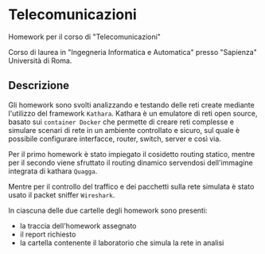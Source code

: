# Telecomunicazioni
Homework per il corso di "Telecomunicazioni"

Corso di laurea in "Ingegneria Informatica e Automatica" presso "Sapienza" Università di Roma.

## Descrizione
Gli homework sono svolti analizzando e testando delle reti create mediante l'utilizzo del framework `Kathara`.
Kathara è un emulatore di reti open source, basato sui `container Docker` che permette di creare reti complesse e simulare scenari di rete in un ambiente controllato e sicuro, sul quale è possibile configurare interfacce, router, switch, server e così via.

Per il primo homework è stato impiegato il cosidetto routing statico, mentre per il secondo viene sfruttato il routing dinamico servendosi dell'immagine integrata di kathara `Quagga`.

Mentre per il controllo del traffico e dei pacchetti sulla rete simulata è stato usato il packet sniffer `Wireshark`.

In ciascuna delle due cartelle degli homework sono presenti:
* la traccia dell'homework assegnato
* il report richiesto
* la cartella contenente il laboratorio che simula la rete in analisi
